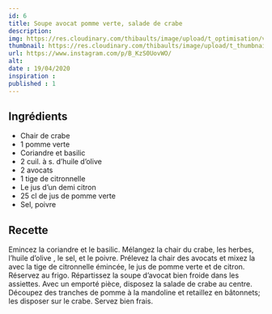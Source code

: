 ```yaml
---
id: 6
title: Soupe avocat pomme verte, salade de crabe
description: 
img: https://res.cloudinary.com/thibaults/image/upload/t_optimisation/v1600517675/Recipes/20200419_soupe_avocat.jpg
thumbnail: https://res.cloudinary.com/thibaults/image/upload/t_thumbnail_josie/v1600517764/Recipes/20200419_soupe_avocat.jpg
url: https://www.instagram.com/p/B_KzS0UovWO/
alt: 
date : 19/04/2020
inspiration :
published : 1
---
```


## Ingrédients
 - Chair de crabe
 - 1 pomme verte
 - Coriandre et basilic
 - 2 cuil. à s. d’huile d’olive
 - 2 avocats
 - 1 tige de citronnelle
 - Le jus d’un demi citron
 - 25 cl de jus de pomme verte
 - Sel, poivre

## Recette
Emincez la coriandre et le basilic. Mélangez la chair du crabe, les herbes, l’huile d’olive , le sel, et le poivre. Prélevez la chair des avocats et mixez la avec la tige de citronnelle émincée, le jus de pomme verte et de citron. Réservez au frigo. Répartissez la soupe d’avocat bien froide dans les assiettes. Avec un emporté pièce, disposez la salade de crabe au centre. Découpez des tranches de pomme à la mandoline et retaillez en bâtonnets; les disposer sur le crabe. Servez bien frais. 
